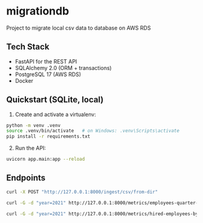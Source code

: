 # migrationdb
Project to migrate local csv data to database on AWS RDS

## Tech Stack

- FastAPI for the REST API
- SQLAlchemy 2.0 (ORM + transactions)
- PostgreSQL 17 (AWS RDS)
- Docker


## Quickstart (SQLite, local)

1) Create and activate a virtualenv:

```bash
python -m venv .venv
source .venv/bin/activate   # on Windows: .venv\Scripts\activate
pip install -r requirements.txt
```

2) Run the API:

```bash
uvicorn app.main:app --reload
```

## Endpoints

```bash
curl -X POST "http://127.0.0.1:8000/ingest/csv/from-dir"
```

```bash
curl -G -d "year=2021" http://127.0.0.1:8000/metrics/employees-quarter-by-year
```

```bash
curl -G -d "year=2021" http://127.0.0.1:8000/metrics/hired-employees-by-department
```